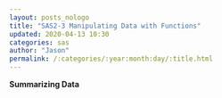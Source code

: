 ```yaml
---
layout: posts_nologo
title: "SAS2-3 Manipulating Data with Functions"
updated: 2020-04-13 10:30
categories: sas
author: "Jason"
permalink: /:categories/:year:month:day/:title.html
---
```

**Summarizing Data**

